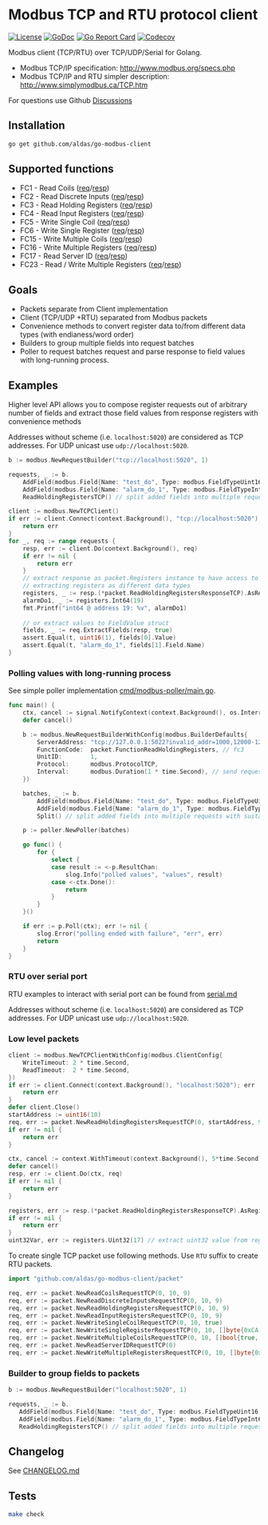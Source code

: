 # Modbus TCP and RTU protocol client

[![License](https://img.shields.io/github/license/aldas/go-modbus-client)](LICENSE)
[![GoDoc](http://img.shields.io/badge/go-documentation-blue.svg)](https://pkg.go.dev/github.com/aldas/go-modbus-client)
[![Go Report Card](https://goreportcard.com/badge/github.com/aldas/go-modbus-client)](https://goreportcard.com/report/github.com/aldas/go-modbus-client)
[![Codecov](https://codecov.io/gh/aldas/go-modbus-client/branch/main/graph/badge.svg)](https://codecov.io/gh/aldas/go-modbus-client)

Modbus client (TCP/RTU) over TCP/UDP/Serial for Golang.

* Modbus TCP/IP specification: http://www.modbus.org/specs.php
* Modbus TCP/IP and RTU simpler description: http://www.simplymodbus.ca/TCP.htm

For questions use Github [Discussions](https://github.com/aldas/go-modbus-client/discussions)

## Installation

```bash
go get github.com/aldas/go-modbus-client
```

## Supported functions

* FC1 - Read Coils ([req](packet/readcoilsrequest.go)/[resp](packet/readcoilsresponse.go))
* FC2 - Read Discrete Inputs ([req](packet/readdiscreteinputsrequest.go)/[resp](packet/readdiscreteinputsresponse.go))
* FC3 - Read Holding Registers ([req](packet/readholdingregistersrequest.go)/[resp](packet/readholdingregistersresponse.go))
* FC4 - Read Input Registers ([req](packet/readinputregistersrequest.go)/[resp](packet/readinputregistersresponse.go))
* FC5 - Write Single Coil ([req](packet/writesinglecoilrequest.go)/[resp](packet/writesinglecoilresponse.go))
* FC6 - Write Single Register ([req](packet/writesingleregisterrequest.go)/[resp](packet/writesingleregisterresponse.go))
* FC15 - Write Multiple Coils ([req](packet/writemultiplecoilsrequest.go)/[resp](packet/writemultiplecoilsresponse.go))
* FC16 - Write Multiple Registers ([req](packet/writemultipleregistersrequest.go)/[resp](packet/writemultipleregistersresponse.go))
* FC17 - Read Server ID ([req](packet/readserveridrequest.go)/[resp](packet/readserveridresponse.go))
* FC23 - Read / Write Multiple Registers ([req](packet/readwritemultipleregistersrequest.go)/[resp](packet/readwritemultipleregistersresponse.go))

## Goals

* Packets separate from Client implementation
* Client (TCP/UDP +RTU) separated from Modbus packets
* Convenience methods to convert register data to/from different data types (with endianess/word order)
* Builders to group multiple fields into request batches
* Poller to request batches request and parse response to field values with long-running process.

## Examples

Higher level API allows you to compose register requests out of arbitrary number of fields and extract those
field values from response registers with convenience methods

Addresses without scheme (i.e. `localhost:5020`) are considered as TCP addresses. For UDP unicast use `udp://localhost:5020`.

```go
b := modbus.NewRequestBuilder("tcp://localhost:5020", 1)

requests, _ := b.
    AddField(modbus.Field{Name: "test_do", Type: modbus.FieldTypeUint16, Address: 18}).
    AddField(modbus.Field{Name: "alarm_do_1", Type: modbus.FieldTypeInt64, Address: 19}).
    ReadHoldingRegistersTCP() // split added fields into multiple requests with suitable quantity size

client := modbus.NewTCPClient()
if err := client.Connect(context.Background(), "tcp://localhost:5020"); err != nil {
    return err
}
for _, req := range requests {
    resp, err := client.Do(context.Background(), req)
    if err != nil {
        return err
    }
    // extract response as packet.Registers instance to have access to convenience methods to 
    // extracting registers as different data types
    registers, _ := resp.(*packet.ReadHoldingRegistersResponseTCP).AsRegisters(req.StartAddress)
    alarmDo1, _ := registers.Int64(19)
    fmt.Printf("int64 @ address 19: %v", alarmDo1)
    
    // or extract values to FieldValue struct
    fields, _ := req.ExtractFields(resp, true)
    assert.Equal(t, uint16(1), fields[0].Value)
    assert.Equal(t, "alarm_do_1", fields[1].Field.Name)
}
```

### Polling values with long-running process

See simple poller implementation [cmd/modbus-poller/main.go](cmd/modbus-poller/main.go).

```go
func main() {
	ctx, cancel := signal.NotifyContext(context.Background(), os.Interrupt)
	defer cancel()

	b := modbus.NewRequestBuilderWithConfig(modbus.BuilderDefaults{
		ServerAddress: "tcp://127.0.0.1:5022?invalid_addr=1000,12000-12100&read_timeout=2s",
		FunctionCode:  packet.FunctionReadHoldingRegisters, // fc3
		UnitID:        1,
		Protocol:      modbus.ProtocolTCP,
		Interval:      modbus.Duration(1 * time.Second), // send request every 1 second
	})

	batches, _ := b.
		AddField(modbus.Field{Name: "test_do", Type: modbus.FieldTypeUint16, Address: 18}).
		AddField(modbus.Field{Name: "alarm_do_1", Type: modbus.FieldTypeInt64, Address: 19}).
		Split() // split added fields into multiple requests with suitable quantity size

	p := poller.NewPoller(batches)

	go func() {
		for {
			select {
			case result := <-p.ResultChan:
				slog.Info("polled values", "values", result)
			case <-ctx.Done():
				return
			}
		}
	}()

	if err := p.Poll(ctx); err != nil {
		slog.Error("polling ended with failure", "err", err)
		return
	}
}
```

### RTU over serial port

RTU examples to interact with serial port can be found from [serial.md](serial.md)

Addresses without scheme (i.e. `localhost:5020`) are considered as TCP addresses. For UDP unicast use `udp://localhost:5020`.

### Low level packets

```go
client := modbus.NewTCPClientWithConfig(modbus.ClientConfig{
    WriteTimeout: 2 * time.Second,
    ReadTimeout:  2 * time.Second,
})
if err := client.Connect(context.Background(), "localhost:5020"); err != nil {
    return err
}
defer client.Close()
startAddress := uint16(10)
req, err := packet.NewReadHoldingRegistersRequestTCP(0, startAddress, 9)
if err != nil {
    return err
}

ctx, cancel := context.WithTimeout(context.Background(), 5*time.Second)
defer cancel()
resp, err := client.Do(ctx, req)
if err != nil {
    return err
}

registers, err := resp.(*packet.ReadHoldingRegistersResponseTCP).AsRegisters(startAddress)
if err != nil {
    return err
}
uint32Var, err := registers.Uint32(17) // extract uint32 value from register 17
```

To create single TCP packet use following methods. Use `RTU` suffix to create RTU packets.

```go
import "github.com/aldas/go-modbus-client/packet"

req, err := packet.NewReadCoilsRequestTCP(0, 10, 9)
req, err := packet.NewReadDiscreteInputsRequestTCP(0, 10, 9)
req, err := packet.NewReadHoldingRegistersRequestTCP(0, 10, 9)
req, err := packet.NewReadInputRegistersRequestTCP(0, 10, 9)
req, err := packet.NewWriteSingleCoilRequestTCP(0, 10, true)
req, err := packet.NewWriteSingleRegisterRequestTCP(0, 10, []byte{0xCA, 0xFE})
req, err := packet.NewWriteMultipleCoilsRequestTCP(0, 10, []bool{true, false, true})
req, err := packet.NewReadServerIDRequestTCP(0)
req, err := packet.NewWriteMultipleRegistersRequestTCP(0, 10, []byte{0xCA, 0xFE, 0xBA, 0xBE})
```

### Builder to group fields to packets

```go
b := modbus.NewRequestBuilder("localhost:5020", 1)

requests, _ := b.
   AddField(modbus.Field{Name: "test_do", Type: modbus.FieldTypeUint16, Address: 18}).
   AddField(modbus.Field{Name: "alarm_do_1", Type: modbus.FieldTypeInt64, Address: 19}).
   ReadHoldingRegistersTCP() // split added fields into multiple requests with suitable quantity size
```

## Changelog

See [CHANGELOG.md](CHANGELOG.md)

## Tests

```bash
make check
```
